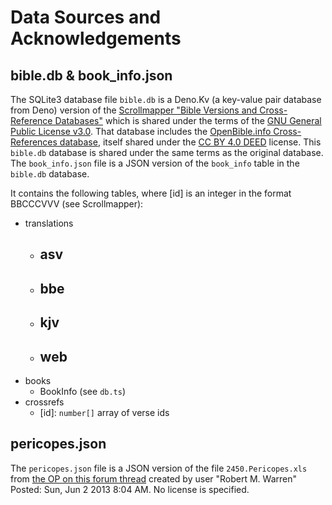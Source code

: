 # Data Sources and Acknowledgements

## bible.db & book_info.json

The SQLite3 database file `bible.db` is a Deno.Kv (a key-value pair database from Deno) version of the
[Scrollmapper "Bible Versions and Cross-Reference Databases"](https://github.com/scrollmapper/bible_databases) which is
shared under the terms of the [GNU General Public License v3.0](http://www.gnu.org/licenses/). That database includes
the [OpenBible.info Cross-References database](http://www.openbible.info/labs/cross-references/), itself shared under
the [CC BY 4.0 DEED](https://creativecommons.org/licenses/by/4.0/) license. This `bible.db` database is shared under the
same terms as the original database. The `book_info.json` file is a JSON version of the `book_info` table in the
`bible.db` database.

It contains the following tables, where [id] is an integer in the format BBCCCVVV (see Scrollmapper):

- translations
  - ## asv
  - ## bbe
  - ## kjv
  - ## web
- books
  - BookInfo (see `db.ts`)
- crossrefs
  - [id]: `number[]` array of verse ids

## pericopes.json

The `pericopes.json` file is a JSON version of the file `2450.Pericopes.xls` from
[the OP on this forum thread](https://community.logos.com/forums/t/70978.aspx) created by user "Robert M. Warren"
Posted: Sun, Jun 2 2013 8:04 AM. No license is specified.
